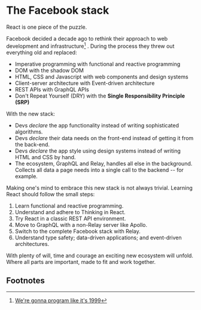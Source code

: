 # The Facebook stack

React is one piece of the puzzle.

Facebook decided a decade ago to rethink their approach to web development and infrastructure[^1] . During the process they threw out everything old and replaced:

- Imperative programming with functional and reactive programming
- DOM with the shadow DOM
- HTML, CSS and Javascript with web components and design systems
- Client-server architecture with Event-driven architecture
- REST APIs with GraphQL APIs
- Don't Repeat Yourself (DRY) with the **Single Responsibility Principle (SRP)**

With the new stack:

- Devs *declare* the app functionality instead of writing sophisticated algorithms.
- Devs *declare* their data needs on the front-end instead of getting it from the back-end.
- Devs *declare* the app style using design systems instead of writing HTML and CSS by hand.
- The ecosystem, GraphQL and Relay, handles all else in the background. Collects all data a page needs into a single call to the backend -- for example.

Making one's mind to embrace this new stack is not always trivial. Learning React should follow the small steps:

1. Learn functional and reactive programming. 
2. Understand and adhere to Thinking in React.
3. Try React in a classic REST API environment.
4. Move to GraphQL with a non-Relay server like Apollo.
5. Switch to the complete Facebook stack with Relay.
6. Understand type safety; data-driven applications; and event-driven architectures.

With plenty of will, time and courage an exciting new ecosystem will unfold. Where all parts are important, made to fit and work together. 

## Footnotes
[^1]: [We're gonna program like it's 1999](http://metamn.io/react/were-gonna-program-like-its-1999/)